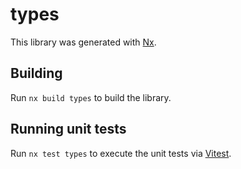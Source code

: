 # types

This library was generated with [Nx](https://nx.dev).

## Building

Run `nx build types` to build the library.

## Running unit tests

Run `nx test types` to execute the unit tests via [Vitest](https://vitest.dev/).
